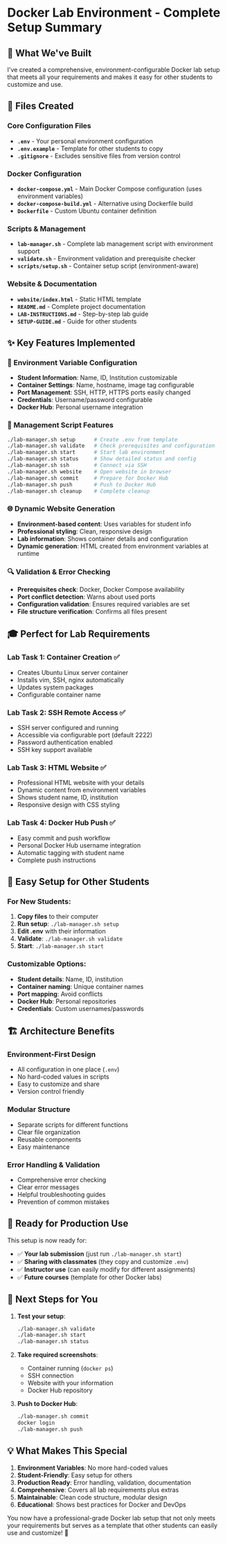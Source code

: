# Docker Lab Environment - Complete Setup Summary

## 🎯 What We've Built

I've created a comprehensive, environment-configurable Docker lab setup that meets all your requirements and makes it easy for other students to customize and use.

## 📁 Files Created

### Core Configuration Files
- **`.env`** - Your personal environment configuration
- **`.env.example`** - Template for other students to copy
- **`.gitignore`** - Excludes sensitive files from version control

### Docker Configuration  
- **`docker-compose.yml`** - Main Docker Compose configuration (uses environment variables)
- **`docker-compose-build.yml`** - Alternative using Dockerfile build
- **`Dockerfile`** - Custom Ubuntu container definition

### Scripts & Management
- **`lab-manager.sh`** - Complete lab management script with environment support
- **`validate.sh`** - Environment validation and prerequisite checker
- **`scripts/setup.sh`** - Container setup script (environment-aware)

### Website & Documentation
- **`website/index.html`** - Static HTML template
- **`README.md`** - Complete project documentation  
- **`LAB-INSTRUCTIONS.md`** - Step-by-step lab guide
- **`SETUP-GUIDE.md`** - Guide for other students

## ✨ Key Features Implemented

### 🔧 Environment Variable Configuration
- **Student Information**: Name, ID, Institution customizable
- **Container Settings**: Name, hostname, image tag configurable  
- **Port Management**: SSH, HTTP, HTTPS ports easily changed
- **Credentials**: Username/password configurable
- **Docker Hub**: Personal username integration

### 🚀 Management Script Features
```bash
./lab-manager.sh setup      # Create .env from template
./lab-manager.sh validate   # Check prerequisites and configuration
./lab-manager.sh start      # Start lab environment
./lab-manager.sh status     # Show detailed status and config
./lab-manager.sh ssh        # Connect via SSH
./lab-manager.sh website    # Open website in browser
./lab-manager.sh commit     # Prepare for Docker Hub
./lab-manager.sh push       # Push to Docker Hub
./lab-manager.sh cleanup    # Complete cleanup
```

### 🌐 Dynamic Website Generation
- **Environment-based content**: Uses variables for student info
- **Professional styling**: Clean, responsive design
- **Lab information**: Shows container details and configuration
- **Dynamic generation**: HTML created from environment variables at runtime

### 🔍 Validation & Error Checking  
- **Prerequisites check**: Docker, Docker Compose availability
- **Port conflict detection**: Warns about used ports
- **Configuration validation**: Ensures required variables are set
- **File structure verification**: Confirms all files present

## 🎓 Perfect for Lab Requirements

### Lab Task 1: Container Creation ✅
- Creates Ubuntu Linux server container
- Installs vim, SSH, nginx automatically
- Updates system packages
- Configurable container name

### Lab Task 2: SSH Remote Access ✅
- SSH server configured and running
- Accessible via configurable port (default 2222)
- Password authentication enabled
- SSH key support available

### Lab Task 3: HTML Website ✅
- Professional HTML website with your details
- Dynamic content from environment variables
- Shows student name, ID, institution
- Responsive design with CSS styling

### Lab Task 4: Docker Hub Push ✅
- Easy commit and push workflow
- Personal Docker Hub username integration
- Automatic tagging with student name
- Complete push instructions

## 🔄 Easy Setup for Other Students

### For New Students:
1. **Copy files** to their computer
2. **Run setup**: `./lab-manager.sh setup`
3. **Edit .env** with their information
4. **Validate**: `./lab-manager.sh validate`  
5. **Start**: `./lab-manager.sh start`

### Customizable Options:
- **Student details**: Name, ID, institution
- **Container naming**: Unique container names
- **Port mapping**: Avoid conflicts
- **Docker Hub**: Personal repositories
- **Credentials**: Custom usernames/passwords

## 🏗️ Architecture Benefits

### Environment-First Design
- All configuration in one place (`.env`)
- No hard-coded values in scripts
- Easy to customize and share
- Version control friendly

### Modular Structure
- Separate scripts for different functions
- Clear file organization
- Reusable components
- Easy maintenance

### Error Handling & Validation
- Comprehensive error checking
- Clear error messages
- Helpful troubleshooting guides
- Prevention of common mistakes

## 🎯 Ready for Production Use

This setup is now ready for:
- ✅ **Your lab submission** (just run `./lab-manager.sh start`)
- ✅ **Sharing with classmates** (they copy and customize `.env`)
- ✅ **Instructor use** (can easily modify for different assignments)
- ✅ **Future courses** (template for other Docker labs)

## 🚀 Next Steps for You

1. **Test your setup**:
   ```bash
   ./lab-manager.sh validate
   ./lab-manager.sh start
   ./lab-manager.sh status
   ```

2. **Take required screenshots**:
   - Container running (`docker ps`)
   - SSH connection 
   - Website with your information
   - Docker Hub repository

3. **Push to Docker Hub**:
   ```bash
   ./lab-manager.sh commit
   docker login
   ./lab-manager.sh push
   ```

## 💡 What Makes This Special

1. **Environment Variables**: No more hard-coded values
2. **Student-Friendly**: Easy setup for others
3. **Production Ready**: Error handling, validation, documentation
4. **Comprehensive**: Covers all lab requirements plus extras
5. **Maintainable**: Clean code structure, modular design
6. **Educational**: Shows best practices for Docker and DevOps

You now have a professional-grade Docker lab setup that not only meets your requirements but serves as a template that other students can easily use and customize! 🎉
